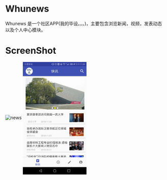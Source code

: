 # Whunews
Whunews 是一个社区APP(我的毕设。。。)，主要包含浏览新闻，视频，发表动态以及个人中心模块。

# ScreenShot
![news](https://github.com/wertyou/Whunews/blob/master/file/news%20.jpg=200*300)
<img src="https://github.com/wertyou/Whunews/blob/master/file/news%20.jpg" width="200" hegiht="300" align=center />
